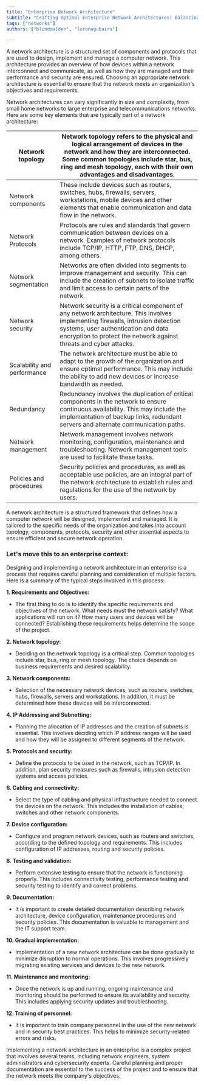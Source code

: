 ```yaml
---
title: "Enterprise Network Architecture"
subtitle: "Crafting Optimal Enterprise Network Architectures: Balancing Performance, Security, and Scalability for Seamless Operations and Growth."
tags: ["networks"]
authors: ["blindma1den", "lorenagubaira"]

---
```


A network architecture is a structured set of components and protocols that are used to design, implement and manage a computer network. This architecture provides an overview of how devices within a network interconnect and communicate, as well as how they are managed and their performance and security are ensured. Choosing an appropriate network architecture is essential to ensure that the network meets an organization's objectives and requirements.

Network architectures can vary significantly in size and complexity, from small home networks to large enterprise and telecommunications networks. Here are some key elements that are typically part of a network architecture:

| Network topology | Network topology refers to the physical and logical arrangement of devices in the network and how they are interconnected. Some common topologies include star, bus, ring and mesh topology, each with their own advantages and disadvantages. |
| --- | --- |
| Network components | These include devices such as routers, switches, hubs, firewalls, servers, workstations, mobile devices and other elements that enable communication and data flow in the network. |
| Network Protocols | Protocols are rules and standards that govern communication between devices on a network. Examples of network protocols include TCP/IP, HTTP, FTP, DNS, DHCP, among others. |
| Network segmentation | Networks are often divided into segments to improve management and security. This can include the creation of subnets to isolate traffic and limit access to certain parts of the network. |
| Network security | Network security is a critical component of any network architecture. This involves implementing firewalls, intrusion detection systems, user authentication and data encryption to protect the network against threats and cyber attacks. |
| Scalability and performance | The network architecture must be able to adapt to the growth of the organization and ensure optimal performance. This may include the ability to add new devices or increase bandwidth as needed. |
| Redundancy | Redundancy involves the duplication of critical components in the network to ensure continuous availability. This may include the implementation of backup links, redundant servers and alternate communication paths. |
| Network management | Network management involves network monitoring, configuration, maintenance and troubleshooting. Network management tools are used to facilitate these tasks. |
| Policies and procedures | Security policies and procedures, as well as acceptable use policies, are an integral part of the network architecture to establish rules and regulations for the use of the network by users. |

A network architecture is a structured framework that defines how a computer network will be designed, implemented and managed. It is tailored to the specific needs of the organization and takes into account topology, components, protocols, security and other essential aspects to ensure efficient and secure network operation.

### Let's move this to an enterprise context:

Designing and implementing a network architecture in an enterprise is a process that requires careful planning and consideration of multiple factors. Here is a summary of the typical steps involved in this process:

**1. Requirements and Objectives:**

- The first thing to do is to identify the specific requirements and objectives of the network. What needs must the network satisfy? What applications will run on it? How many users and devices will be connected? Establishing these requirements helps determine the scope of the project.

**2. Network topology:**  

- Deciding on the network topology is a critical step. Common topologies include star, bus, ring or mesh topology. The choice depends on business requirements and desired scalability.

**3. Network components:** 

- Selection of the necessary network devices, such as routers, switches, hubs, firewalls, servers and workstations. In addition, it must be determined how these devices will be interconnected.

**4. IP Addressing and Subnetting:**

- Planning the allocation of IP addresses and the creation of subnets is essential. This involves deciding which IP address ranges will be used and how they will be assigned to different segments of the network.

**5. Protocols and security:** 

- Define the protocols to be used in the network, such as TCP/IP. In addition, plan security measures such as firewalls, intrusion detection systems and access policies.

**6. Cabling and connectivity:** 

- Select the type of cabling and physical infrastructure needed to connect the devices on the network. This includes the installation of cables, switches and other network components.

**7. Device configuration:** 

- Configure and program network devices, such as routers and switches, according to the defined topology and requirements. This includes configuration of IP addresses, routing and security policies.

**8. Testing and validation:** 

- Perform extensive testing to ensure that the network is functioning properly. This includes connectivity testing, performance testing and security testing to identify and correct problems.

**9. Documentation:** 

- It is important to create detailed documentation describing network architecture, device configuration, maintenance procedures and security policies. This documentation is valuable to management and the IT support team.

**10. Gradual implementation:**

- Implementation of a new network architecture can be done gradually to minimize disruption to normal operations. This involves progressively migrating existing services and devices to the new network.

**11. Maintenance and monitoring:** 
- Once the network is up and running, ongoing maintenance and monitoring should be performed to ensure its availability and security. This includes applying security updates and troubleshooting.

**12. Training of personnel:** 

- It is important to train company personnel in the use of the new network and in security best practices. This helps to minimize security-related errors and risks.

Implementing a network architecture in an enterprise is a complex project that involves several teams, including network engineers, system administrators and cybersecurity experts. Careful planning and proper documentation are essential to the success of the project and to ensure that the network meets the company's objectives.
